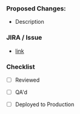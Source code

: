 ### Proposed Changes:

- Description

### JIRA / Issue

- [link](https://example.com)

### Checklist

- [ ] Reviewed
- [ ] QA'd
- [ ] Deployed to Production

